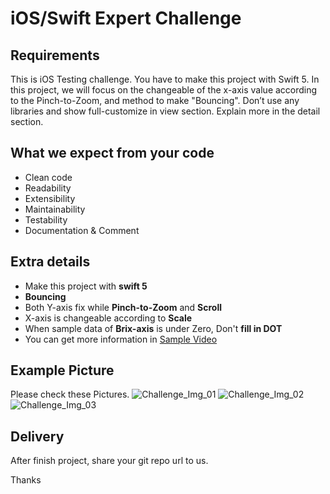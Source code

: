 # iOS/Swift Expert Challenge
## Requirements 
This is iOS Testing challenge. You have to make this project with Swift 5. In this project, we will focus on the changeable of the x-axis value according to the Pinch-to-Zoom, and method to make "Bouncing". Don’t use any libraries and show full-customize in view section. Explain more in the detail section.
## What we expect from your code
* Clean code
* Readability
* Extensibility
* Maintainability
* Testability
* Documentation & Comment
## Extra details
* Make this project with **swift 5**
* **Bouncing**
* Both Y-axis fix while **Pinch-to-Zoom** and **Scroll**
* X-axis is changeable according to **Scale**
* When sample data of **Brix-axis** is under Zero, Don't **fill in DOT**
* You can get more information in [Sample Video](https://github.com/WilliamEven/iOS_Swift_Challenge/blob/master/CZEY7758.MP4)
## Example Picture
Please check these Pictures. 
![Challenge_Img_01](https://github.com/WilliamEven/iOS_Swift_Challenge/blob/master/IMG_1636.PNG)
![Challenge_Img_02](https://github.com/WilliamEven/iOS_Swift_Challenge/blob/master/IMG_1637.PNG)
![Challenge_Img_03](https://github.com/WilliamEven/iOS_Swift_Challenge/blob/master/IMG_1638.PNG)


## Delivery
After finish project, share your git repo url to us.

Thanks

